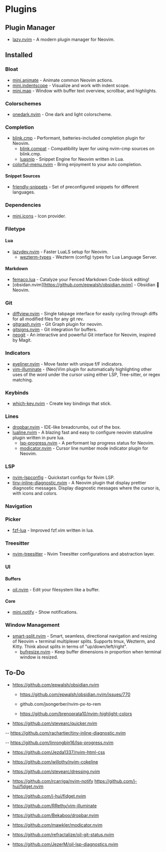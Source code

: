 # Plugins

## Plugin Manager

- [lazy.nvim](https://github.com/folke/lazy.nvim) - A modern plugin manager for Neovim.

## Installed

### Bloat

- [mini.animate](https://github.com/echasnovski/mini.nvim/blob/main/readmes/mini-animate.md) - Animate common Neovim actions.
- [mini.indentscope](https://github.com/echasnovski/mini.nvim/blob/main/readmes/mini-indentscope.md) - Visualize and work with indent scope.
- [mini.map](https://github.com/echasnovski/mini.map) - Window with buffer text overview, scrollbar, and highlights.

### Colorschemes

- [onedark.nvim](https://github.com/navarasu/onedark.nvim) - One dark and light colorscheme.

### Completion

- [blink.cmp](https://github.com/Saghen/blink.cmp) - Performant, batteries-included completion plugin for Neovim.
    - [blink.compat](https://github.com/Saghen/blink.compat) - Compatibility layer for using nvim-cmp sources on blink.cmp.
    - [luasnip](https://github.com/L3MON4D3/LuaSnip) - Snippet Engine for Neovim written in Lua.
- [colorful-menu.nvim](https://github.com/xzbdmw/colorful-menu.nvim) - Bring enjoyment to your auto completion.

#### Snippet Sources

- [friendly-snippets](https://github.com/rafamadriz/friendly-snippets) - Set of preconfigured snippets for different languages.

### Dependencies

- [mini.icons](https://github.com/echasnovski/mini.icons) - Icon provider.

### Filetype

#### Lua

- [lazydev.nvim](https://github.com/folke/lazydev.nvim) - Faster LuaLS setup for Neovim.
    - [wezterm-types](https://github.com/justinsgithub/wezterm-types) - Wezterm (config) types for Lua Language Server.

#### Markdown

- [femaco.lua](https://github.com/AckslD/nvim-FeMaco.lua) - Catalyze your Fenced Markdown Code-block editing!
- [obsidan.nvim][https://github.com/epwalsh/obsidian.nvim] - Obsidian 🤝 Neovim.


### Git

- [diffview.nvim](https://github.com/sindrets/diffview.nvim) - Single tabpage interface for easily cycling through diffs for all modified files for any git rev.
- [gitgraph.nvim](https://github.com/isakbm/gitgraph.nvim) - Git Graph plugin for neovim.
- [gitsigns.nvim](https://github.com/lewis6991/gitsigns.nvim) - Git integration for buffers.
- [neogit](https://github.com/NeogitOrg/neogit) - An interactive and powerful Git interface for Neovim, inspired by Magit.

### Indicators

- [eyeliner.nvim](https://github.com/jinh0/eyeliner.nvim) - Move faster with unique f/F indicators.
- [vim-illuminate](https://github.com/RRethy/vim-illuminate) - (Neo)Vim plugin for automatically highlighting other uses of the word under the cursor using either LSP, Tree-sitter, or regex matching.

### Keybinds

- [which-key.nvim](https://github.com/folke/which-key.nvim) - Create key bindings that stick.

### Lines

- [dropbar.nvim](https://github.com/Bekaboo/dropbar.nvim) - IDE-like breadcrumbs, out of the box.
- [lualine.nvim](https://github.com/nvim-lualine/lualine.nvim) - A blazing fast and easy to configure neovim statusline plugin written in pure lua.
    - [lsp-progress.nvim](https://github.com/linrongbin16/lsp-progress.nvim) - A performant lsp progress status for Neovim.
    - [modicator.nvim](https://github.com/mawkler/modicator.nvim) - Cursor line number mode indicator plugin for Neovim.

### LSP

- [nvim-lspconfig](https://github.com/neovim/nvim-lspconfig) - Quickstart configs for Nvim LSP.
- [tiny-inline-diagnostic.nvim](https://github.com/rachartier/tiny-inline-diagnostic.nvim) - A Neovim plugin that display prettier diagnostic messages. Display diagnostic messages where the cursor is, with icons and colors.

### Navigation

### Picker

- [fzf-lua](https://github.com/ibhagwan/fzf-lua) - Improved fzf.vim written in lua.

### Treesitter

- [nvim-treesitter](https://github.com/nvim-treesitter/nvim-treesitter) - Nvim Treesitter configurations and abstraction layer.

### UI

#### Buffers

- [oil.nvim](https://github.com/stevearc/oil.nvim) - Edit your filesystem like a buffer.

#### Core

- [mini.notify](https://github.com/echasnovski/mini.nvim/blob/main/readmes/mini-notify.md) - Show notifications.

### Window Management

- [smart-split.nvim](https://github.com/mrjones2014/smart-splits.nvim) - Smart, seamless, directional navigation and resizing of Neovim + terminal multiplexer splits. Supports tmux, Wezterm, and Kitty. Think about splits in terms of "up/down/left/right".
    - [bufresize.nvim](https://github.com/kwkarlwang/bufresize.nvim) - Keep buffer dimensions in proportion when terminal window is resized.

## To-Do

- https://github.com/epwalsh/obsidian.nvim
    - https://github.com/epwalsh/obsidian.nvim/issues/770

    - github.com/jsongerber/nvim-px-to-rem
    - https://github.com/brenoprata10/nvim-highlight-colors

- https://github.com/stevearc/quicker.nvim

-- https://github.com/rachartier/tiny-inline-diagnostic.nvim

-- https://github.com/linrongbin16/lsp-progress.nvim

- https://github.com/Jezda1337/nvim-html-css
- https://github.com/willothy/nvim-cokeline
- https://github.com/stevearc/dressing.nvim
- https://github.com/rcarriga/nvim-notify
https://github.com/j-hui/fidget.nvim
- https://github.com/j-hui/fidget.nvim
- https://github.com/RRethy/vim-illuminate
- https://github.com/Bekaboo/dropbar.nvim
- https://github.com/mawkler/modicator.nvim

- https://github.com/refractalize/oil-git-status.nvim
- https://github.com/JezerM/oil-lsp-diagnostics.nvim
